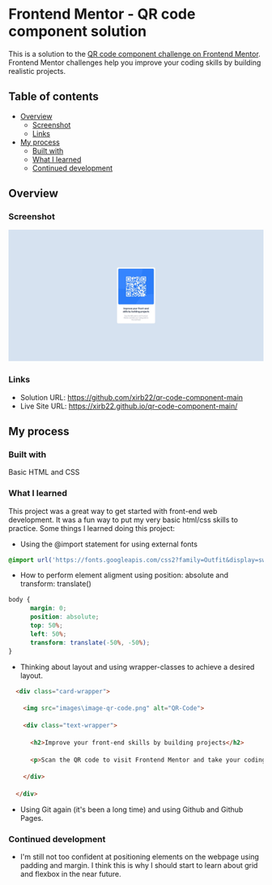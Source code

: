 # Frontend Mentor - QR code component solution

This is a solution to the [QR code component challenge on Frontend Mentor](https://www.frontendmentor.io/challenges/qr-code-component-iux_sIO_H). Frontend Mentor challenges help you improve your coding skills by building realistic projects. 

## Table of contents

- [Overview](#overview)
  - [Screenshot](#screenshot)
  - [Links](#links)
- [My process](#my-process)
  - [Built with](#built-with)
  - [What I learned](#what-i-learned)
  - [Continued development](#continued-development)

## Overview

### Screenshot

![](./screenshot.jpeg)


### Links

- Solution URL: https://github.com/xirb22/qr-code-component-main
- Live Site URL: https://xirb22.github.io/qr-code-component-main/

## My process

### Built with

Basic HTML and CSS

### What I learned

This project was a great way to get started with front-end web development. It was a fun way to put my very basic html/css skills to practice. Some things I learned doing this project:

- Using the @import statement for using external fonts
```css
@import url('https://fonts.googleapis.com/css2?family=Outfit&display=swap');
```

- How to perform element aligment using position: absolute and transform: translate()
```css
body {
      margin: 0;
      position: absolute;
      top: 50%;
      left: 50%;
      transform: translate(-50%, -50%);
}
```


- Thinking about layout and using wrapper-classes to achieve a desired layout.
```html
  <div class="card-wrapper">

    <img src="images\image-qr-code.png" alt="QR-Code">

    <div class="text-wrapper">

      <h2>Improve your front-end skills by building projects</h2>

      <p>Scan the QR code to visit Frontend Mentor and take your coding skills to the next level</p>

    </div>

  </div>
```

- Using Git again (it's been a long time) and using Github and Github Pages.


### Continued development

- I'm still not too confident at positioning elements on the webpage using padding and margin. I think this is why I should start to learn about grid and flexbox in the near future.

